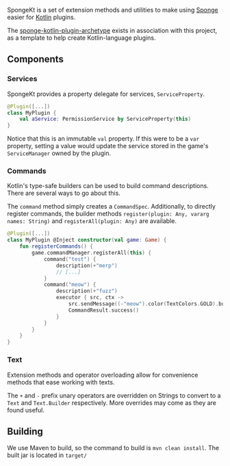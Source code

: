 SpongeKt is a set of extension methods and utilities to make using [Sponge] easier for [Kotlin] plugins.

The [sponge-kotlin-plugin-archetype] exists in association with this project, as a template to help create Kotlin-language plugins.

Components
----------

### Services

SpongeKt provides a property delegate for services, `ServiceProperty`.

```kotlin
@Plugin([...])
class MyPlugin {
    val aService: PermissionService by ServiceProperty(this)
}
```

Notice that this is an immutable `val` property. If this were to be a `var` property, setting a value would update the service stored in the game's `ServiceManager` owned by the plugin.

### Commands

Kotlin's type-safe builders can be used to build command descriptions. There are several ways to go about this.

The `command` method simply creates a `CommandSpec`. Additionally, to directly register commands, the builder methods `register(plugin: Any, vararg names: String)` and `registerAll(plugin: Any)` are available.

```kotlin
@Plugin([...])
class MyPlugin @Inject constructor(val game: Game) {
    fun registerCommands() {
        game.commandManager.registerAll(this) {
            command("test") {
                description(+"merp")
                // [...]
            }
            command("meow") {
                description(+"fuzz")
                executor { src, ctx -> 
                    src.sendMessage((-"meow").color(TextColors.GOLD).build())
                    CommandResult.success()
                }
            }
        }
    }
}
```

### Text

Extension methods and operator overloading allow for convenience methods that ease working with texts.

The `+` and `-` prefix unary operators are overridden on Strings to convert to a `Text` and `Text.Builder` respectively.
More overrides may come as they are found useful.

## Building

We use Maven to build, so the command to build is `mvn clean install`. The built jar is located in `target/`

[Sponge]: https://spongepowered.org
[Kotlin]: https://kotlinlang.org
[sponge-kotlin-plugin-archetype]: https://github.com/zml2008/sponge-kotlin-plugin-archetype
